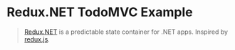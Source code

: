 # Redux.NET TodoMVC Example

> [Redux.NET] is a predictable state container for .NET apps. Inspired by [redux.js].

[Redux.NET]: https://github.com/GuillaumeSalles/redux.NET
[redux.js]: https://github.com/reactjs/redux